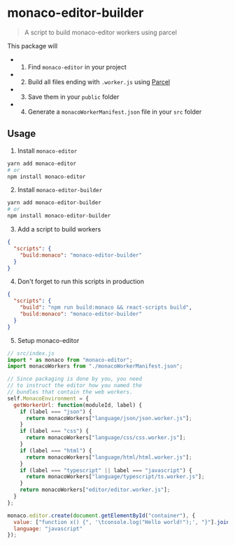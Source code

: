 # monaco-editor-builder

> A script to build monaco-editor workers using parcel

This package will

- 1. Find `monaco-editor` in your project
- 2. Build all files ending with `.worker.js` using [Parcel](https://parceljs.org/)
- 3. Save them in your `public` folder
- 4. Generate a `monacoWorkerManifest.json` file in your `src` folder

## Usage

1. Install `monaco-editor`

```bash
yarn add monaco-editor
# or
npm install monaco-editor
```

2. Install `monaco-editor-builder`

```bash
yarn add monaco-editor-builder
# or
npm install monaco-editor-builder
```

3. Add a script to build workers

```json
{
  "scripts": {
    "build:monaco": "monaco-editor-builder"
  }
}
```

4. Don't forget to run this scripts in production

```json
{
  "scripts": {
    "build": "npm run build:monaco && react-scripts build",
    "build:monaco": "monaco-editor-builder"
  }
}
```

5. Setup monaco-editor

```js
// src/index.js
import * as monaco from "monaco-editor";
import monacoWorkers from "./monacoWorkerManifest.json";

// Since packaging is done by you, you need
// to instruct the editor how you named the
// bundles that contain the web workers.
self.MonacoEnvironment = {
  getWorkerUrl: function(moduleId, label) {
    if (label === "json") {
      return monacoWorkers["language/json/json.worker.js"];
    }
    if (label === "css") {
      return monacoWorkers["language/css/css.worker.js"];
    }
    if (label === "html") {
      return monacoWorkers["language/html/html.worker.js"];
    }
    if (label === "typescript" || label === "javascript") {
      return monacoWorkers["language/typescript/ts.worker.js"];
    }
    return monacoWorkers["editor/editor.worker.js"];
  }
};

monaco.editor.create(document.getElementById("container"), {
  value: ["function x() {", '\tconsole.log("Hello world!");', "}"].join("\n"),
  language: "javascript"
});
```
